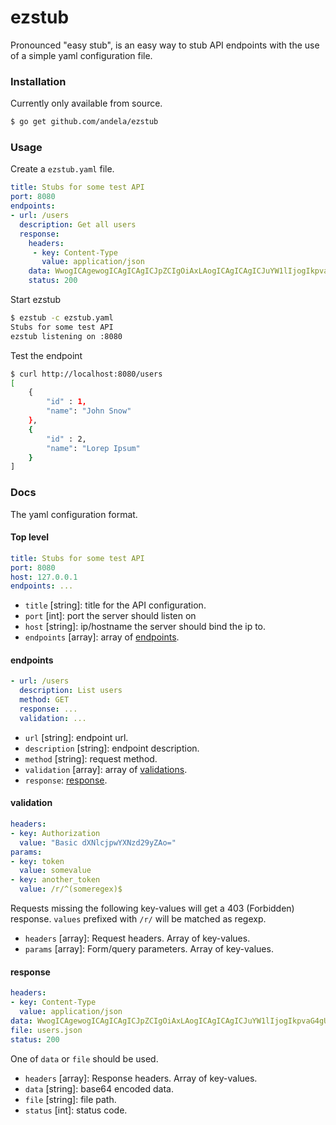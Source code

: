 # ezstub

Pronounced "easy stub", is an easy way to stub API endpoints with the use of a simple yaml configuration file.

### Installation
Currently only available from source.
```sh
$ go get github.com/andela/ezstub
```

### Usage 
Create a `ezstub.yaml` file.
```yaml
title: Stubs for some test API
port: 8080
endpoints:
- url: /users
  description: Get all users
  response:
    headers:
     - key: Content-Type
       value: application/json
    data: WwogICAgewogICAgICAgICJpZCIgOiAxLAogICAgICAgICJuYW1lIjogIkpvaG4gU25vdyIKICAgIH0sCiAgICB7CiAgICAgICAgImlkIiA6IDIsCiAgICAgICAgIm5hbWUiOiAiTG9yZXAgSXBzdW0iCiAgICB9Cl0=
    status: 200
```
Start ezstub
```sh
$ ezstub -c ezstub.yaml
Stubs for some test API
ezstub listening on :8080
```
Test the endpoint
```sh
$ curl http://localhost:8080/users
[
    {
        "id" : 1,
        "name": "John Snow"
    },
    {
        "id" : 2,
        "name": "Lorep Ipsum"
    }
]
```
### Docs
The yaml configuration format.

#### Top level
```yaml
title: Stubs for some test API
port: 8080
host: 127.0.0.1
endpoints: ...
```
* `title` [string]: title for the API configuration.
* `port` [int]: port the server should listen on
* `host` [string]: ip/hostname the server should bind the ip to.
* `endpoints` [array]: array of [endpoints](#endpoint).

#### endpoints
```yaml
- url: /users
  description: List users
  method: GET
  response: ...
  validation: ...
``` 
* `url` [string]: endpoint url.
* `description` [string]: endpoint description.
* `method` [string]: request method.
* `validation` [array]: array of [validations](#validation).
* `response`: [response](#response).

#### validation
```yaml
headers:
- key: Authorization
  value: "Basic dXNlcjpwYXNzd29yZAo="
params:
- key: token
  value: somevalue
- key: another_token
  value: /r/^(someregex)$
```
Requests missing the following key-values will get a 403 (Forbidden) response.
`values` prefixed with `/r/` will be matched as regexp.
* `headers` [array]: Request headers. Array of key-values. 
* `params` [array]: Form/query parameters. Array of key-values. 

#### response
```yaml
headers:
- key: Content-Type
  value: application/json
data: WwogICAgewogICAgICAgICJpZCIgOiAxLAogICAgICAgICJuYW1lIjogIkpvaG4gU25vdyIKICAgIH0sCiAgICB7CiAgICAgICAgImlkIiA6IDIsCiAgICAgICAgIm5hbWUiOiAiTG9yZXAgSXBzdW0iCiAgICB9Cl0=
file: users.json
status: 200
```
 One of `data` or `file` should be used.
 * `headers` [array]: Response headers. Array of key-values. 
 * `data` [string]: base64 encoded data.
 * `file` [string]: file path.
 * `status` [int]: status code. 
